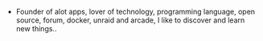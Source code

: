 - Founder of alot apps, lover of technology, programming language, open source, forum, docker, unraid and arcade, I like to discover and learn new things..
  <br>





















































































































































































































































































































































































































































































































































































































































































































































































































































































































































































































































































































































































































































































































































































































































































































































































































































































































































































































































































































































































































































































































































